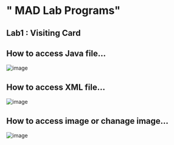 <h1>" MAD Lab Programs" </h1>

<h2>Lab1 : Visiting Card</h2>

<h2>How to access Java file...</h2>

![image](https://user-images.githubusercontent.com/64147100/123041032-62fa4200-d412-11eb-84ff-feb2db8e5ae6.png)
    
<h2>How to access XML file...</h2>

![image](https://user-images.githubusercontent.com/64147100/123041276-bbc9da80-d412-11eb-8ff9-2c9928d96625.png)

        
<h2>How to access image or chanage image...</h2>

![image](https://user-images.githubusercontent.com/64147100/123041659-398de600-d413-11eb-8e09-a1c871e0181d.png)
  
      

